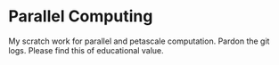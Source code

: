 # Parallel Computing
My scratch work for parallel and petascale computation. Pardon the git logs. Please find this of educational value.
